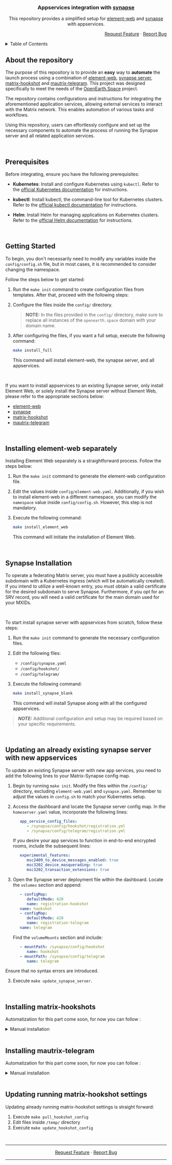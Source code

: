 <!--
   This section contains badges, but they do not function in private repositories.

[![Contributors][contributors-shield]][contributors-url]
[![Forks][forks-shield]][forks-url]
[![Stargazers][stars-shield]][stars-url]
[![Issues][issues-shield]][issues-url]

[contributors-shield]: https://img.shields.io/github/contributors/teonite/matrix.svg?style=for-the-badge
[contributors-url]: https://github.com/teonite/matrix/graphs/contributors
[forks-shield]: https://img.shields.io/github/forks/teonite/matrix.svg?style=for-the-badge
[forks-url]: https://github.com/teonite/matrix/network/members
[stars-shield]: https://img.shields.io/github/stars/teonite/matrix.svg?style=for-the-badge
[stars-url]: https://github.com/teonite/matrix/stargazers
[issues-shield]: https://img.shields.io/github/issues/teonite/matrix.svg?style=for-the-badge
[issues-url]: https://github.com/teonite/matrix/issues
-->

<br />

<div align="center">

   <h3 align="center">Appservices integration with <a href="https://github.com/matrix-org/synapse">synapse</a></h3>

   <p align="center">
   This repository provides a simplified setup for <a href="https://github.com/vector-im/element-web">element-web</a> and <a href="https://github.com/matrix-org/synapse">synapse</a> with appservices. 
    <br />
   </p>

   <p align="right">
      <a href="https://github.com/teonite/matrix/issues/new">Request Feature</a>
      ·
      <a href="https://github.com/teonite/matrix/issues/new">Report Bug</a>
   </p>

</div>

<!-- TABLE OF CONTENTS -->
<details>
  <summary>Table of Contents</summary>
  <ol>
    <li><a href="#about-the-repository">About the Repository</a></li>
    <li><a href="#prerequisites">Prerequisites</a></li>
    <li><a href="#getting-started">Getting Started</a></li>
    <li>
      <a href="#element-installation">Element-web Installation</a>
      <ul>
        <li><a href="#installing-element-web-separately">Installing element-web separately</a></li>
      </ul>
    </li>
    <li>
      <a href="#synapse-installation">Synapse</a>
      <ul>
        <li><a href="#updating-an-already-existing-synapse-server-with-new-appservices">Updating an already existing synapse server with new appservices</a></li>
        <li><a href="#installing-matrix-hookshots">Installing Hookshots</a></li>
        <li><a href="#installing-mautrix-telegram">Installing Mautrix Telegram</a></li>
      </ul>
    </li>
    <li>
      Updating configuration of already running appservices
      <ul>
        <li><a href="#updating-running-matrix-hookshot-settings">Updating running matrix-hookshot settings</a></li>
        <!-- <li><a href="#updating-running-mautrix-telegram-settings">Updating running mautrix-telegram settings</a></li> -->
      </ul>
    </li>
  </ol>
</details>

## About the repository

The purpose of this repository is to provide an **easy** way to **automate** the launch process using a combination of [element-web](https://github.com/vector-im/element-web), [synapse server](https://github.com/matrix-org/synapse), [matrix-hookshot](https://github.com/matrix-org/matrix-hookshot) and [mautrix-telegram](https://github.com/mautrix/telegram). This project was designed specifically to meet the needs of the [OpenEarth.Space](https://openearth.space) project.

The repository contains configurations and instructions for integrating the aforementioned application services, allowing external services to interact with the Matrix network. This enables automation of various tasks and workflows.

Using this repository, users can effortlessly configure and set up the necessary components to automate the process of running the Synapse server and all related application services.

<br>

## Prerequisites

Before integrating, ensure you have the following prerequisites:

- **Kubernetes**: Install and configure Kubernetes using `kubectl`. Refer to the [official Kubernetes documentation](https://kubernetes.io/docs/setup/) for instructions.

- **kubectl**: Install kubectl, the command-line tool for Kubernetes clusters. Refer to the [official kubectl documentation](https://kubernetes.io/docs/tasks/tools/#kubectl) for instructions.

- **Helm**: Install Helm for managing applications on Kubernetes clusters. Refer to the [official Helm documentation](https://helm.sh/docs/intro/install/) for instructions.

<br>

## Getting Started

To begin, you don't necessarily need to modify any variables inside the `config/config.sh` file, but in most cases, it is recommended to consider changing the namespace.

Follow the steps below to get started:

1. Run the `make init` command to create configuration files from templates. After that, proceed with the following steps:

2. Configure the files inside the `config/` directory.

   > **NOTE:** In the files provided in the `config/` directory, make sure to replace all instances of the `openearth.space` domain with your domain name.

3. After configuring the files, if you want a full setup, execute the following command:

   ```bash
   make install_full
   ```

   This command will install element-web, the synapse server, and all appservices.

<br>

If you want to install appservices to an existing Synapse server, only install Element Web, or solely install the Synapse server without Element Web, please refer to the appropriate sections below:

- [element-web](#installing-element-web-separately)
- [synapse](#synapse-installation)
- [matrix-hookshot](#installing-matrix-hookshots)
- [mautrix-telegram](#installing-mautrix-telegram)

<br>

## Installing element-web separately

Installing Element Web separately is a straightforward process. Follow the steps below:

1. Run the `make init` command to generate the element-web configuration file.

2. Edit the values inside `config/element-web.yaml`. Additionally, if you wish to install element-web in a different namespace, you can modify the `namespace` value inside `config/config.sh`. However, this step is not mandatory.

3. Execute the following command:

   ```bash
   make install_element_web
   ```

   This command will initiate the installation of Element Web.

<br>

## Synapse Installation

To operate a federating Matrix server, you must have a publicly accessible subdomain with a Kubernetes ingress (which will be automatically created). If you intend to utilize a well-known entry, you must obtain a valid certificate for the desired subdomain to serve Synapse. Furthermore, if you opt for an SRV record, you will need a valid certificate for the main domain used for your MXIDs.

<br>

To start install synapse server with appservices from scratch, follow these steps:

1. Run the `make init` command to generate the necessary configuration files.

2. Edit the following files:

   - `/config/synapse.yaml`
   - `/config/hookshot/`
   - `/config/telegram/`

3. Execute the following command:

   ```bash
   make install_synapse_blank
   ```

   This command will install Synapse along with all the configured appservices.

> _**NOTE:**_ Additional configuration and setup may be required based on your specific requirements.

<br>

## Updating an already existing synapse server with new appservices

   To update an existing Synapse server with new app services, you need to add the following lines to your Matrix-Synapse config map.

   1. Begin by running `make init`. Modify the files within the `/config/` directory, excluding `element-web.yaml` and `synapse.yaml`. Remember to adjust the values in `config.sh` to match your Kubernetes setup.

   2. Access the dashboard and locate the Synapse server config map. In the `homeserver.yaml` value, incorporate the following lines:


      ```yaml
         app_service_config_files:
            - /synapse/config/hookshot/registration.yml
            - /synapse/config/telegram/registration.yml
      ```

      If you desire your app services to function in end-to-end encrypted rooms, include the subsequent lines:   
      
      ```yaml
         experimental_features:
            msc2409_to_device_messages_enabled: true
            msc3202_device_masquerading: true
            msc3202_transaction_extensions: true
      ```


   2. Open the Synapse server deployment file within the dashboard. Locate the `volumes` section and append:

      ```yaml
         - configMap:
            defaultMode: 420
            name: registration-hookshot
         name: hookshot
         - configMap:
            defaultMode: 420
            name: registration-telegram
         name: telegram
      ```

      Find the `volumeMounts` section and include:

      ```yaml
         - mountPath: /synapse/config/hookshot
            name: hookshot
         - mountPath: /synapse/config/telegram
            name: telegram
      ```

   Ensure that no syntax errors are introduced.

   3. Execute  `make update_synapse_server`.

<br>

## Installing matrix-hookshots

Automatization for this part come soon, for now you can follow :

<details>
   <summary>Manual installation</summary>

1. Open `config/hookshot` folder and edit files inside as needed.

2. Execute:
   ```
   make install_hookshot
   ```

Keep in mind that hookshot need some time to start responding or joining rooms

> For more detailed setup instructions, refer to the [official guide](https://matrix-org.github.io/matrix-hookshot/latest/setup.html).

</details>

<br>

## Installing mautrix-telegram

Automatization for this part come soon, for now you can follow :

<details>
   <summary>Manual installation</summary>
   1. Open `config/telegram` folder and edit files inside as needed.

2.  Execute:
    ```
    make install_telegram
    ```

Keep in mind that telegram need some time to start responding or joining rooms

> For more detailed setup instructions, refer to the [official guide](https://docs.mau.fi/bridges/python/telegram/index.html).

</details>

<br>

## Updating running matrix-hookshot settings

   Updating already running matrix-hookshot settings is straight forward:

   1. Execute `make pull_hookshot_config`
   2. Edit files inside `/temp/` directory
   3. Execute `make update_hookshot_config`

<br>

<hr>

<p align="center">
   <a href="https://github.com/teonite/matrix/issues/new">Request Feature</a>
   ·
   <a href="https://github.com/teonite/matrix/issues/new">Report Bug</a>
</p>
<hr>
